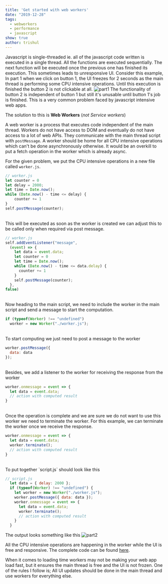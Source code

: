 ```yaml
---
title: 'Get started with web workers'
date: "2019-12-28"
tags:
  - webworkers
  - performance
  - javascript
show: true
author: trishul
---
```


Javascript is single-threaded ie. all of the javascript code written is executed in a single thread. All the functions are executed sequentially. The next function will be executed once the previous one has finished its execution. This sometimes leads to unresponsive UI.
Consider this example, 
In part 1 when we click on button 1, the UI freezes for 2 seconds as the main thread is performing some CPU intensive operations. Until this execution is finished the button 2 is not clickable at all.
![part1](./part1.gif) The functionality of button 2 is independent of button 1 but still it's unusable until button 1's job is finished. This is a very common problem faced by javascript intensive web apps.


The solution to this is **Web Workers** (*not Service workers*)

A web worker is a process that executes code independent of the main thread. Workers do not have access to DOM and eventually do not have access to a lot of web APIs. They communicate with the main thread script with `postMessage`.
A worker should be home for all CPU intensive operations which can't be done asynchronously otherwise. It would be an overkill to put a fetch operation in the worker which is already async.

For the given problem, we put the CPU intensive operations in a new file called `worker.js`.

```javascript
// worker.js
let counter = 0
let delay = 2000;
let time = Date.now();
while (Date.now() - time <= delay) {
    counter += 1
}
self.postMessage(counter);
```
<br>
This will be executed as soon as the worker is created we can adjust this to be called only when required via post message.

```javascript
// worker.js
self.addEventListener("message",
  (event) => {
    let data = event.data;
    let counter = 0
    let time = Date.now();
    while (Date.now() - time <= data.delay) {
      counter += 1
    }
    self.postMessage(counter);
  },
false)
```
<br>
Now heading to the main script, we need to include the worker in the main script and send a message to start the computation.

```javascript
if (typeof(Worker) !== "undefined")
  worker = new Worker("./worker.js");
```
<br>
To start computing we just need to post a message to the worker

```javascript
worker.postMessage({ 
  data: data
});
```
<br>
Besides, we add a listener to the worker for receiving the response from the worker

```javascript
worker.onmessage = event => {
  let data = event.data;
  // action with computed result
}
```
<br>
Once the operation is complete and we are sure we do not want to use this worker we need to terminate the worker. For this example, we can terminate the worker once we receive the response.

```javascript
worker.onmessage = event => {
  let data = event.data;
  worker.terminate();
  // action with computed result
}
```
<br>
To put together `script.js` should look like this

```javascript
// script.js
  let data = { delay: 2000 };
  if (typeof(Worker) !== "undefined") {
    let worker = new Worker("./worker.js");
    worker.postMessage({ data: data });
    worker.onmessage = event => {
      let data = event.data;
      worker.terminate();
      // action with computed result
    }
  }
```

The output looks something like this
![part2](./part2.gif)

All the CPU intensive operations are happening in the worker while the UI is free and responsive. The complete code can be found [here](https://github.com/tsl143/itsopensource/tree/master/static/demos/webworkers).

When it comes to loading time workers may not be making your web app load fast, but it ensures the main thread is free and the UI is not frozen. One of the rules I follow is; All UI updates should be done in the main thread and use workers for everything else.
